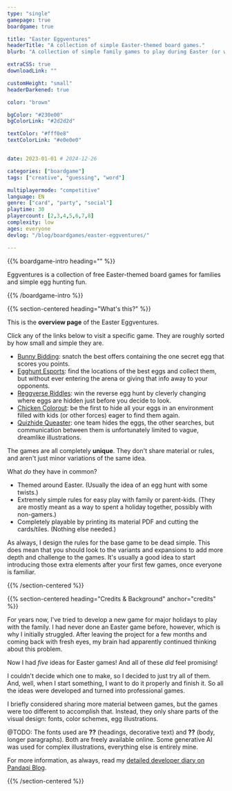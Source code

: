```yaml
---
type: "single"
gamepage: true
boardgame: true

title: "Easter Eggventures"
headerTitle: "A collection of simple Easter-themed board games."
blurb: "A collection of simple family games to play during Easter (or whenever you crave some egg hunting)."

extraCSS: true
downloadLink: ""

customHeight: "small"
headerDarkened: true

color: "brown"

bgColor: "#230e00"
bgColorLink: "#2d2d2d"

textColor: "#fff0e8"
textColorLink: "#e0e0e0"


date: 2023-01-01 # 2024-12-26

categories: ["boardgame"]
tags: ["creative", "guessing", "word"]

multiplayermode: "competitive"
language: EN
genre: ["card", "party", "social"]
playtime: 30
playercount: [2,3,4,5,6,7,8]
complexity: low
ages: everyone
devlog: "/blog/boardgames/easter-eggventures/"

---
```


{{% boardgame-intro heading="" %}}

Eggventures is a collection of free Easter-themed board games for families and simple egg hunting fun.

{{% /boardgame-intro %}}

{{% section-centered heading="What's this?" %}}

This is the **overview page** of the Easter Eggventures. 

Click any of the links below to visit a specific game. They are roughly sorted by how small and simple they are.

* [Bunny Bidding](/easter-eggventures/play/bunny-bidding/): snatch the best offers containing the one secret egg that scores you points.
* [Egghunt Esports](/easter-eggventures/play/egghunt-esports/): find the locations of the best eggs and collect them, but without ever entering the arena or giving that info away to your opponents.
* [Reggverse Riddles](/easter-eggventures/play/reggverse-riddles/): win the reverse egg hunt by cleverly changing where eggs are hidden just before you decide to look.
* [Chicken Colorout](/easter-eggventures/play/chicken-colorout/): be the first to hide all your eggs in an environment filled with kids (or other forces) eager to find them again.
* [Quizhide Queaster](/easter-eggventures/play/quizhide-queaster): one team hides the eggs, the other searches, but communication between them is unfortunately limited to vague, dreamlike illustrations.

The games are all completely **unique**. They don't share material or rules, and aren't just minor variations of the same idea.

What _do_ they have in common?
* Themed around Easter. (Usually the idea of an egg hunt with some twists.)
* Extremely simple rules for easy play with family or parent-kids. (They are mostly meant as a way to spent a holiday together, possibly with non-gamers.)
* Completely playable by printing its material PDF and cutting the cards/tiles. (Nothing else needed.)

As always, I design the rules for the base game to be dead simple. This does mean that you should look to the variants and expansions to add more depth and challenge to the games. It's usually a good idea to start introducing those extra elements after your first few games, once everyone is familiar.

{{% /section-centered %}}

{{% section-centered heading="Credits & Background" anchor="credits" %}}

For years now, I've tried to develop a new game for major holidays to play with the family. I had never done an Easter game before, however, which is why I initially struggled. After leaving the project for a few months and coming back with fresh eyes, my brain had apparently continued thinking about this problem.

Now I had _five_ ideas for Easter games! And all of these _did_ feel promising!

I couldn't decide which one to make, so I decided to just try all of them. And, well, when I start something, I want to do it properly and finish it. So all the ideas were developed and turned into professional games.

I briefly considered sharing more material between games, but the games were too different to accomplish that. Instead, they only share parts of the visual design: fonts, color schemes, egg illustrations.

@TODO: The fonts used are **??** (headings, decorative text) and **??** (body, longer paragraphs). Both are freely available online. Some generative AI was used for complex illustrations, everything else is entirely mine.

For more information, as always, read my [detailed developer diary on Pandaqi Blog](/blog/boardgames/easter-eggventures/).

{{% /section-centered %}}